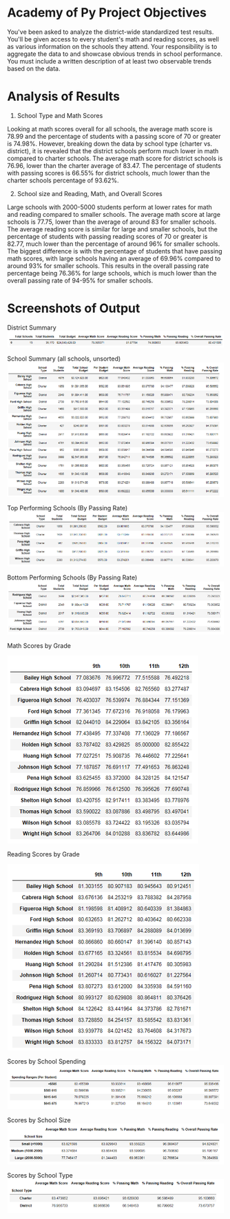 # Academy of Py Project Objectives
You've been asked to analyze the district-wide standardized test results. You'll be given access to every student's math and reading scores, as well as various information on the schools they attend. Your responsibility is to aggregate the data to and showcase obvious trends in school performance. You must include a written description of at least two observable trends based on the data.

# Analysis of Results
1. School Type and Math Scores

Looking at math scores overall for all schools, the average math score is 78.99 and the percentage of students with a passing score of 70 or greater is 74.98%. However, breaking down the data by school type (charter vs. district), it is revealed that the district schools perform much lower in math compared to charter schools. The average math score for district schools is 76.96, lower than the charter average of 83.47. The percentage of students with passing scores is 66.55% for district schools, much lower than the charter schools percentage of 93.62%. 

2. School size and Reading, Math, and Overall Scores

Large schools with 2000-5000 students perform at lower rates for math and reading compared to smaller schools. The average math score at large schools is 77.75, lower than the average of around 83 for smaller schools. The average reading score is similar for large and smaller schools, but the percentage of students with passing reading scores of 70 or greater is 82.77, much lower than the percentage of around 96% for smaller schools. The biggest difference is with the percentage of students that have passing math scores, with large schools having an average of 69.96% compared to around 93% for smaller schools. This results in the overall passing rate percentage being 76.36% for large schools, which is much lower than the overall passing rate of 94-95% for smaller schools.

# Screenshots of Output
District Summary
![](screenshots/District_Summary.png)

School Summary (all schools, unsorted)
![](screenshots/School_Summary_Unsorted.png)

Top Performing Schools (By Passing Rate)
![](screenshots/Top_Performing_Schools_By_Passing_Rate.png)

Bottom Performing Schools (By Passing Rate)
![](screenshots/Bottom_Performing_Schools_By_Passing_Rate.png)

Math Scores by Grade

![](screenshots/Math_Scores_By_Grade.png)

Reading Scores by Grade

![](screenshots/Reading_Scores_by_Grade.png)

Scores by School Spending
![](screenshots/Scores_By_School_Spending.png)

Scores by School Size
![](screenshots/Scores_By_School_Size.png)

Scores by School Type
![](screenshots/Scores_by_School_Type.png)
